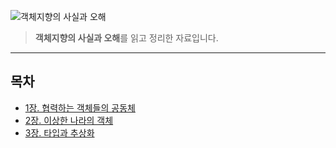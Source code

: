 ![객체지향의 사실과 오해](https://user-images.githubusercontent.com/47477359/148088376-e2f37130-251e-49d3-9fde-b81b2588c548.jpg)

> **객체지향의 사실과 오해**를 읽고 정리한 자료입니다.
---

## 목차
- [1장. 협력하는 객체들의 공동체](1장.%20협력하는%20객체들의%20공동체.md)
- [2장. 이상한 나라의 객체](2장.%20이상한%20나라의%20객체.md)
- [3장. 타입과 추상화](3장.%20타입과%20추상화.md)
